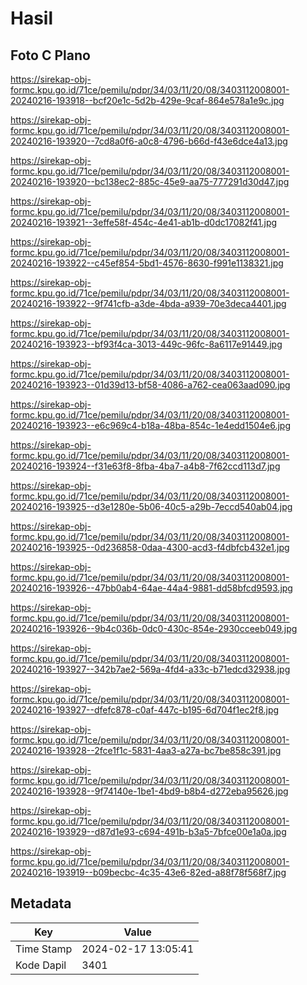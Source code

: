 # Hasil

## Foto C Plano

https://sirekap-obj-formc.kpu.go.id/71ce/pemilu/pdpr/34/03/11/20/08/3403112008001-20240216-193918--bcf20e1c-5d2b-429e-9caf-864e578a1e9c.jpg

https://sirekap-obj-formc.kpu.go.id/71ce/pemilu/pdpr/34/03/11/20/08/3403112008001-20240216-193920--7cd8a0f6-a0c8-4796-b66d-f43e6dce4a13.jpg

https://sirekap-obj-formc.kpu.go.id/71ce/pemilu/pdpr/34/03/11/20/08/3403112008001-20240216-193920--bc138ec2-885c-45e9-aa75-777291d30d47.jpg

https://sirekap-obj-formc.kpu.go.id/71ce/pemilu/pdpr/34/03/11/20/08/3403112008001-20240216-193921--3effe58f-454c-4e41-ab1b-d0dc17082f41.jpg

https://sirekap-obj-formc.kpu.go.id/71ce/pemilu/pdpr/34/03/11/20/08/3403112008001-20240216-193922--c45ef854-5bd1-4576-8630-f991e1138321.jpg

https://sirekap-obj-formc.kpu.go.id/71ce/pemilu/pdpr/34/03/11/20/08/3403112008001-20240216-193922--9f741cfb-a3de-4bda-a939-70e3deca4401.jpg

https://sirekap-obj-formc.kpu.go.id/71ce/pemilu/pdpr/34/03/11/20/08/3403112008001-20240216-193923--bf93f4ca-3013-449c-96fc-8a6117e91449.jpg

https://sirekap-obj-formc.kpu.go.id/71ce/pemilu/pdpr/34/03/11/20/08/3403112008001-20240216-193923--01d39d13-bf58-4086-a762-cea063aad090.jpg

https://sirekap-obj-formc.kpu.go.id/71ce/pemilu/pdpr/34/03/11/20/08/3403112008001-20240216-193923--e6c969c4-b18a-48ba-854c-1e4edd1504e6.jpg

https://sirekap-obj-formc.kpu.go.id/71ce/pemilu/pdpr/34/03/11/20/08/3403112008001-20240216-193924--f31e63f8-8fba-4ba7-a4b8-7f62ccd113d7.jpg

https://sirekap-obj-formc.kpu.go.id/71ce/pemilu/pdpr/34/03/11/20/08/3403112008001-20240216-193925--d3e1280e-5b06-40c5-a29b-7eccd540ab04.jpg

https://sirekap-obj-formc.kpu.go.id/71ce/pemilu/pdpr/34/03/11/20/08/3403112008001-20240216-193925--0d236858-0daa-4300-acd3-f4dbfcb432e1.jpg

https://sirekap-obj-formc.kpu.go.id/71ce/pemilu/pdpr/34/03/11/20/08/3403112008001-20240216-193926--47bb0ab4-64ae-44a4-9881-dd58bfcd9593.jpg

https://sirekap-obj-formc.kpu.go.id/71ce/pemilu/pdpr/34/03/11/20/08/3403112008001-20240216-193926--9b4c036b-0dc0-430c-854e-2930cceeb049.jpg

https://sirekap-obj-formc.kpu.go.id/71ce/pemilu/pdpr/34/03/11/20/08/3403112008001-20240216-193927--342b7ae2-569a-4fd4-a33c-b71edcd32938.jpg

https://sirekap-obj-formc.kpu.go.id/71ce/pemilu/pdpr/34/03/11/20/08/3403112008001-20240216-193927--dfefc878-c0af-447c-b195-6d704f1ec2f8.jpg

https://sirekap-obj-formc.kpu.go.id/71ce/pemilu/pdpr/34/03/11/20/08/3403112008001-20240216-193928--2fce1f1c-5831-4aa3-a27a-bc7be858c391.jpg

https://sirekap-obj-formc.kpu.go.id/71ce/pemilu/pdpr/34/03/11/20/08/3403112008001-20240216-193928--9f74140e-1be1-4bd9-b8b4-d272eba95626.jpg

https://sirekap-obj-formc.kpu.go.id/71ce/pemilu/pdpr/34/03/11/20/08/3403112008001-20240216-193929--d87d1e93-c694-491b-b3a5-7bfce00e1a0a.jpg

https://sirekap-obj-formc.kpu.go.id/71ce/pemilu/pdpr/34/03/11/20/08/3403112008001-20240216-193919--b09becbc-4c35-43e6-82ed-a88f78f568f7.jpg


## Metadata

| Key        | Value               |
| ---------- | ------------------- |
| Time Stamp | 2024-02-17 13:05:41 |
| Kode Dapil | 3401                |



